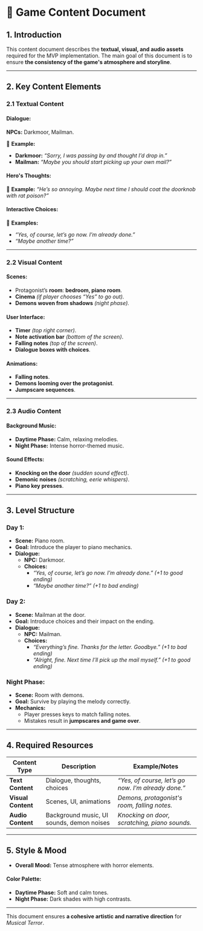 # 📜 Game Content Document

## **1. Introduction**

This content document describes the **textual, visual, and audio assets** required for the MVP implementation. The main goal of this document is to ensure **the consistency of the game's atmosphere and storyline**.

---

## **2. Key Content Elements**

### **2.1 Textual Content**

#### **Dialogue:**

**NPCs:** Darkmoor, Mailman.

📌 **Example:**

- **Darkmoor:** *“Sorry, I was passing by and thought I’d drop in.”*
- **Mailman:** *“Maybe you should start picking up your own mail?”*

#### **Hero's Thoughts:**

📌 **Example:** *“He’s so annoying. Maybe next time I should coat the doorknob with rat poison?”*

#### **Interactive Choices:**

📌 **Examples:**

- *“Yes, of course, let’s go now. I’m already done.”*
- *“Maybe another time?”*

---

### **2.2 Visual Content**

#### **Scenes:**
- Protagonist’s **room**: **bedroom, piano room**.
- **Cinema** *(if player chooses “Yes” to go out).*
- **Demons woven from shadows** *(night phase).* 

#### **User Interface:**
- **Timer** *(top right corner)*.
- **Note activation bar** *(bottom of the screen)*.
- **Falling notes** *(top of the screen)*.
- **Dialogue boxes with choices**.

#### **Animations:**
- **Falling notes**.
- **Demons looming over the protagonist**.
- **Jumpscare sequences**.

---

### **2.3 Audio Content**

#### **Background Music:**
- **Daytime Phase:** Calm, relaxing melodies.
- **Night Phase:** Intense horror-themed music.

#### **Sound Effects:**
- **Knocking on the door** *(sudden sound effect)*.
- **Demonic noises** *(scratching, eerie whispers)*.
- **Piano key presses**.

---

## **3. Level Structure**

### **Day 1:**
- **Scene:** Piano room.
- **Goal:** Introduce the player to piano mechanics.
- **Dialogue:**
  - **NPC:** Darkmoor.
  - **Choices:**
    - *“Yes, of course, let’s go now. I’m already done.”* *(+1 to good ending)*
    - *“Maybe another time?”* *(+1 to bad ending)*

### **Day 2:**
- **Scene:** Mailman at the door.
- **Goal:** Introduce choices and their impact on the ending.
- **Dialogue:**
  - **NPC:** Mailman.
  - **Choices:**
    - *“Everything’s fine. Thanks for the letter. Goodbye.”* *(+1 to bad ending)*
    - *“Alright, fine. Next time I’ll pick up the mail myself.”* *(+1 to good ending)*

### **Night Phase:**
- **Scene:** Room with demons.
- **Goal:** Survive by playing the melody correctly.
- **Mechanics:**
  - Player presses keys to match falling notes.
  - Mistakes result in **jumpscares and game over**.

---

## **4. Required Resources**

| **Content Type** | **Description** | **Example/Notes** |
|-----------------|----------------|-------------------|
| **Text Content** | Dialogue, thoughts, choices | *“Yes, of course, let’s go now. I’m already done.”* |
| **Visual Content** | Scenes, UI, animations | *Demons, protagonist's room, falling notes.* |
| **Audio Content** | Background music, UI sounds, demon noises | *Knocking on door, scratching, piano sounds.* |

---

## **5. Style & Mood**

- **Overall Mood:** Tense atmosphere with horror elements.

#### **Color Palette:**
- **Daytime Phase:** Soft and calm tones.
- **Night Phase:** Dark shades with high contrasts.

---

This document ensures **a cohesive artistic and narrative direction** for *Musical Terror*.
